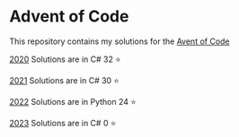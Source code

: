 # Advent of Code

This repository contains my solutions for the [Avent of Code](https://adventofcode.com/)

[2020](https://github.com/AdeZwart/advent-of-code/tree/main/2020/dotnet)
Solutions are in C#
32 :star:

[2021](https://github.com/AdeZwart/advent-of-code/tree/main/2021/dotnet)
Solutions are in C#
30 :star:

[2022](https://github.com/AdeZwart/advent-of-code/tree/main/2022/Python)
Solutions are in Python
24 :star:

[2023](Https://github.com/AdeZwart/advent-of-code/tree/main/2023/dotnet)
Solutions are in C#
0 :star:
